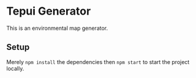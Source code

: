 # Tepui Generator
This is an environmental map generator.

## Setup
Merely `npm install` the dependencies then `npm start` to start the project locally.

